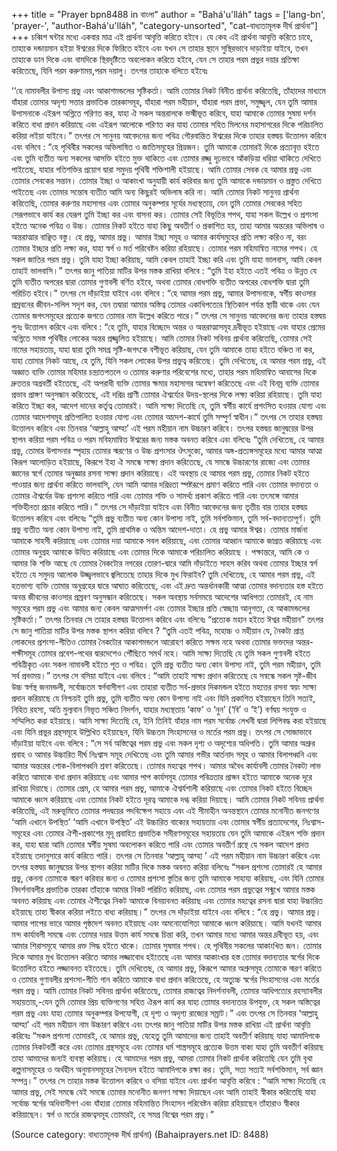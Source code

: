 +++
title = "Prayer bpn8488 in বাংলা"
author = "Bahá'u'lláh"
tags = ['lang-bn', 'prayer-', "author-Bahá'u'lláh", "category-unsorted", "cat-বাধ্যতামূলক দীর্ঘ প্রার্থনা"]
+++
চব্বিশ ঘন্টার মধ্যে একবার মাত্র এই প্রার্থনা আবৃত্তি করিতে হইবে।
যে কেহ এই প্রার্থনা আবৃত্তি করিতে চাহে, তাহাকে দন্ডায়মান হইয়া ঈশ্বরের দিকে ফিরিতে হইবে এবং যখন সে তাহার স্থানে সুস্থিরভাবে দাড়াইয়া যাইবে, তখন তাহাকে ডান দিকে এবং বামদিকে স্থিরদৃষ্টিতে অবলোকন করিতে হইবে, যেন সে তাহার পরম প্রভুর দয়ার প্রতিক্ষা করিতেছে, যিনি পরম করুণাময়,পরম দয়ালু। তৎপর তাহাকে বলিতে হইবেঃ

 ‘‘হে নামাবলীর উপাস্য প্রভু এবং আকাশমন্ডলের সৃষ্টিকর্তা। আমি তোমার নিকট বিনীত প্রার্থনা করিতেছি, তাঁহাদের মাধ্যমে যাঁহারা তোমার অদৃশ্য সত্তার প্রভাতিক তারকাসমূহ, যাঁহারা পরম মহীয়ান, যাঁহারা পরম প্রভা, সমুজ্জ্বল, যেন তুমি  আমার উপাসনাকে এইরূপ অগ্নিতে পরিণত কর, যাহা ঐ সকল অন্তরালকে ভস্মীভূত করিবে, যাহা আমাকে তোমার সুষমা দর্শন করিতে বাধা প্রদান করিয়াছে এবং এইরূপ আলোকে পরিণত কর যাহা তোমার সহিত মিলনের মহাসাগরের দিকে পরিচালিত করিয়া লইয়া যাইবে।”
তৎপর সে সানুনয় আবেদনের জন্য পবিত্র গৌরবান্তিত ঈশ্বরের দিকে তাহার হস্তদ্বয় উত্তোলন করিবে এবং বলিবে :
“হে পৃথিবীর সকলের অভিলাষিত ও জাতিসমূহের প্রিয়জন। তুমি আমাকে তোমারই দিকে প্রত্যাবৃত্ত হইতে এবং তুমি ব্যতীত অন্য সকলের আসক্তি হইতে মুক্ত থাকিতে এবং তোমার রজ্জু দৃঢ়ভাবে আঁকড়িয়া ধরিয়া থাকিতে দেখিতে পাইতেছ, যাহার গতিশক্তির প্রয়োগ দ্বারা সমুদয় পৃথিবী শক্তিশালী হইয়াছে। আমি তোমার সেবক হে আমার প্রভু এবং তোমার সেবকের সন্তান। তোমার ইচ্ছা ও আকাংখা অনুযায়ী কার্য করিবার জন্য তুমি আমাকে দন্ডায়মান ও প্রস্তুত দেখিতে পাইতেছ এবং তোমার সন্তোষ ব্যতীত আমি অন্য কিছুরই অভিলাষ করি না। আমি তোমার নিকট সানুনয় প্রার্থনা করিতেছি, তোমার করুণার মহাসাগর এবং তোমার অনুকম্পার সূর্যের মধ্যস্থতায়, যেন তুমি তোমার সেবকের সহিত সেরূপভাবে কার্য কর যেরূপ তুমি ইচ্ছা কর এবং বাসনা কর। তোমার সেই বিভূতির শপথ, যাহা সকল উল্লেখ ও প্রশংসা হইতে অনেক পবিত্র ও উচ্চ। তোমার নিকট হইতে যাহা কিছু অবতীর্ণ ও প্রকাশিত হয়, তাহা আমার অন্তরের অভিলাষ ও অন্তরাত্মার বাঞ্ছিত বস্তু। হে প্রভু, আমার প্রভু। আমার ইচ্ছা সমূহ ও  আমার কার্যসমুহের প্রতি লক্ষ্য করিও না, বরং তোমার ইচ্ছার প্রতি লক্ষ্য কর, যাহা স্বর্গ ও মর্ত পরিবেষ্টন করিয়া  রহিয়াছে। তোমার পরম মহিমান্বিত নামের শপথ। হে সকল জাতির পরম প্রভু। তুমি যাহা ইচ্ছা করিয়াছ, আমি কেবল তাহাই ইচ্ছা করি এবং তুমি যাহা ভালবাস, আমি  কেবল তাহাই ভালবাসি।”
তৎপর  জানু পাতিয়া মাটির উপর মস্তক রাখিয়া বলিবে :
“তুমি ইহা হইতে এতই পবিত্র ও উন্নত যে তুমি ব্যতীত অপরের দ্বারা তোমার গুণাবলী বর্ণিত হইবে, অথবা তোমার বোধশক্তি ব্যতীত অপরের বোধশক্তি দ্বারা তুমি পরিচিত হইবে।”
তৎপর সে দাঁড়াইয়া যাইবে এবং বলিবে :
“হে আমার পরম প্রভু, আমার উপাসনাকে, স্বর্গীয় কাওসার প্রস্রবনের জীবন-সলিল সদৃশ কর, যেন তদ্বারা আমার অস্তিত্ব তোমার একাধিপত্যের স্থিতিকাল পর্যন্ত স্থায়ী থাকে এবং যেন তোমার জগৎসমূহের প্রত্যেক জগতে তোমার নাম উল্লেখ করিতে পারে।”
তৎপর সে সানুনয় আবেদনের জন্য তাহার হস্তদ্বয় পুনঃ উত্তোলন করিবে এবং বলিবে :
“হে তুমি, যাহার বিচ্ছেদে অন্তর ও অন্তরাত্মাসমূহ দ্রবীভূত হইয়াছে এবং যাহার প্রেমের অগ্নিতে সমস্ত পৃথিবীর লোকের অন্তর প্রজ্জ্বলিত হইয়াছে। আমি তোমার নিকট সবিনয় প্রার্থনা করিতেছি, তোমার সেই নামের সহায়তায়, যাহা দ্বারা তুমি সমগ্র সৃষ্টি-জগৎকে বশীভূত করিয়াছ, যেন তুমি আমাকে তাহা হইতে বঞ্চিত না কর, যাহা তোমার নিকট আছে, হে তুমি, যিনি সকল লোকের উপর প্রভুত্ব করিতেছ। তুমি দেখিতেছ, হে আমার পরম প্রভু, এই অজ্ঞাত ব্যক্তি তোমার মহিমার চন্দ্রাতপতলে ও তোমার করুণার পরিবেশের মধ্যে, তাহার পরম মহিমান্বিত আবাসের দিকে দ্রুততর অগ্রবর্তী হইতেছে, এই অপরাধী ব্যক্তি তোমার ক্ষমার মহাসাগর অন্বেষণ করিতেছে এবং এই বিনম্র ব্যক্তি তোমার প্রভাব প্রাঙ্গণ অনুসন্ধান করিতেছে, এই দরিদ্র প্রাণী তোমার ঐশ্বর্য্যের উদয়-স্থলের দিকে লক্ষ্য করিয়া রহিয়াছে। তুমি যাহা করিতে ইচ্ছা কর, আদেশ দানের কর্তৃত্ব তোমারই। আমি সাক্ষ্য দিতেছি যে, তুমি স্বর্গীয় কার্যে প্রশংসিত হওয়ার যোগ্য এবং তোমার আদেশসমূহ প্রতিপালিত হওয়ার যোগ্য এবং তোমার আদেশ-কার্যে তুমি সম্পুর্ণ স্বাধীন।”
তৎপর সে তাহার হস্তদ্বয় উত্তোলন করিবে এবং তিনবার ‘আল্লাহু আব্হা’ এই পরম মহীয়ান নাম উচ্চারণ করিবে। তৎপর হস্তদ্বয় জানুদ্বয়ের উপর স্থাপন করিয়া পরম পবিত্র ও পরম মবিহমান্বিত ঈশ্বরের জন্য মস্তক অবনত করিবে এবং বলিবেঃ
“তুমি দেখিতেছ, হে আমার প্রভু, তোমার উপাসনার স্পৃহায় তোমার স্মরণের ও উচ্চ প্রশংসার ঔৎসুক্যে, আমার অঙ্গ-প্রত্যঙ্গসমূহের মধ্যে আমার আত্মা কিরূপ  আলোড়িত হইয়াছে, কিরূপে ইহা ঐ সমন্ধে সাক্ষ্য প্রদান করিতেছে, যে সমন্ধে উচ্চারণের রাজ্যে এবং তোমার জ্ঞানের স্বর্গে তোমার অনুজ্ঞার রসনা সাক্ষ্য প্রদান করিয়াছে। এই অবস্থায় হে আমার পরম প্রভু, তোমার নিকট হইতে পাওয়ার জন্য প্রার্থনা করিতে ভালবাসি, যেন  আমি আমার দরিদ্রতা স্পষ্টরূপে প্রমাণ করিতে পারি এবং তোমার বদান্যতা ও তোমার ঐশ্বর্যের উচ্চ প্রশংসা করিতে পারি এবং তোমার শক্তি ও সামর্থ্য প্রকাশ করিতে পারি এবং তৎসঙ্গে আমার শক্তিহীনতা প্রচার করিতে পারি।”
তৎপর সে দাঁড়াইয়া যাইবে এবং বিনীত আবেদনের জন্য তৃতীয় বার তাহার হস্তদ্বয় উত্তোলন করিবে এবং বলিবেঃ
“তুমি প্রভু ব্যতীত অন্য কোন উপাস্য নাই, তুমি সর্বশক্তিমান, তুমি সর্ব-বদান্যতাপূর্ণ। তুমি প্রভু ব্যতীত অন্য কোন উপাস্য নাই, তুমি প্রাথমিক ও অন্তিম আদেশ-দাতা। হে প্রভু আমার ঈশ্বর। তোমার মার্জনা আমাকে সাহসী করিয়াছে এবং তোমার দয়া আমাকে সবল করিয়াছে, এবং তোমার আহ্বান আমাকে জাগ্রত করিয়াছে এবং তোমার অনুগ্রহ আমাকে উত্থিত করিয়াছে এবং তোমার দিকে আমাকে পরিচালিত করিয়াছে । পক্ষান্তরে, আমি কে ও আমার কি শক্তি আছে যে তোমার নৈকট্যের নগরের তোরণ-দ্বারে আমি দাঁড়াইতে সাহস করিব অথবা তোমার ইচ্ছার স্বর্গ হইতে যে সমুদয় আলোক উজ্জ্বলভাবে জ্বলিতেছে তাহার দিকে মুখ ফিরাইব? তুমি দেখিতেছ, হে আমার পরম প্রভু, এই হতভাগ্য ব্যক্তি তোমার অনুগ্রহের দ্বারে আঘাত করিতেছে, এবং এই দ্রুত অন্তর্ধানকারী আত্মা তোমার বদান্যতার হস্ত হইতে অনন্ত জীবনের কাওসার প্রস্রবণ অনুসন্ধান করিতেছে। সকল অবস্থায় সর্বসময়ে আদেশের আধিপত্য তোমারই, হে নাম সমূহের পরম প্রভু এবং আমার জন্য কেবল আত্মসমর্পণ এবং তোমার ইচ্ছার প্রতি স্বেচ্ছায় আনুগত্য, হে আকামন্ডলের সৃষ্টিকর্তা।”
তৎপর তিনবার সে তাহার হস্তদ্বয় উত্তোলন করিবে এবং বলিবেঃ
“প্রত্যেক মহান হইতে ঈশ্বর মহীয়ান”
তৎপর সে জানু পাতিয়া মাটির উপর মস্তক স্থাপন করিয়া বলিবে ?
“তুমি এতই পবিত্র, মহোচ্চ ও মহীয়ান যে, নৈকট্য প্রাপ্ত লোকদের প্রশংসা-গীতিও তোমার নৈকট্যের আকাশমন্ডলে আরোহণ করিতে সক্ষম নহে অথবা তোমার ভক্তদের অন্তর-পক্ষীসমূহ তোমার প্রবেশ-পথের দ্বারদেশেও পৌঁছিতে সমর্থ নহে। আমি সাক্ষ্য দিতেছি যে তুমি সকল গুণাবলী হইতে পবিত্রীকৃত এবং সকল নামাবলী হইতে পূত ও পবিত্র। তুমি প্রভু ব্যতীত অন্য কোন উপাস্য নাই, তুমি পরম মহীয়ান, তুমি সর্ব প্রভাময়।”
তৎপর সে বসিয়া যাইবে এবং বলিবে :
“আমি তাহাই সাক্ষ্য প্রদান করিতেছে যে সন্বন্ধে সকল সৃষ্ট-জীব উচ্চ স্বর্গস্থ জনমন্ডলী, সর্বোচ্চতম স্বর্গবাসীগণ এবং তাহারা ব্যতীত সর্ব-প্রভার দিকমন্ডল হইতে মহত্তের রসনা স্বয়ং সাক্ষ্য প্রদান করিয়াছে যে নিশ্চয়ই তুমি প্রভু, তুমি ব্যতীত অন্য কোন উপাস্য নাই এবং যিনি প্রকাশিত হইয়াছেন তিনি সত্যই, নিহিত রহস্য, অতি মুল্যবান নিভৃত সঞ্চিত নিদর্শন, যাহার মধ্যস্থতায় ‘কাফ’ ও ‘নুন’ (‘বি’ ও ‘ই’) বর্ণদ্বয় সংযুক্ত ও সম্মিলিত করা হইয়াছে। আমি সাক্ষ্য দিতেছি যে, ইনি তিনিই যাঁহার নাম পরম সর্বোচ্চ লেখনী দ্বারা লিপিবদ্ধ করা হইয়াছে এবং  যিনি প্রভুর গ্রন্থসমূহে উল্লিখিত হইয়াছেন, যিনি উচ্চতম সিংহাসনের ও মর্তের পরম প্রভু।
তৎপর সে সোজাভাবে দাঁড়াইয়া যাইবে এবং বলিবে :
“সে সর্ব অস্তিত্বের পরম প্রভু এবং সকল দৃশ্য ও অদৃশ্যের অধিপতি। তুমি আমার অশ্রুর প্রবাহ ও আমার উচ্চারিত দীর্ঘ নিঃশ্বাস সমূহ দেখিতেছ এবং তুমি আমার গভীর আর্তনাদ সমূহ ও আমার বিলাপধ্বনি এবং আমার অন্তরের শোক-বিলাপধ্বনি শ্রবণ করিতেছে। তোমার মহত্বের শপথ। আমার অবৈধ কার্যাবলী তোমার নৈকট্য লাভ করিতে আমাকে বাধা প্রদান করিয়াছে এবং আমার পাপ কার্যসমূহ তোমার পবিত্রতার প্রাঙ্গন হইতে আমাকে অনেক দূরে রাখিয়া দিয়াছে। তোমার প্রেম, হে আমার পরম প্রভু, আমাকে ঐশ্বর্যশালী করিয়াছে এবং তোমার নিকট হইতে বিচ্ছেদ আমাকে ধ্বংস করিয়াছে এবং তোমার নিকট হইতে দূরত্ব আমাকে দগ্ধ করিয়া দিয়াছে। আমি তোমার নিকট সবিনয় প্রার্থনা করিতেছি, এই মরুভূমিতে তোমার পদদ্বয়ের পদবিক্ষেপ সহায়ে এবং এই সীমাহীন অনন্তস্থানে তোমার মনোনীত জনগণের ‘আমি  এখানে উপস্থিত’ ‘আমি এখানে উপস্থিত’ এই উচ্চারিত বাক্যের সহায়তায় এবং তোমার স্বর্গীয় প্রত্যাদেশের, নিঃশ্বাস-সমূহের এবং তোমার ঐশী-প্রকাশের মৃদূ প্রবাহিত প্রভাতিক সমীরণসমূহের সহায়তায় যেন তুমি আমাকে এইরূপ শক্তি প্রদান কর, যাহা দ্বারা আমি তোমার স্বর্গীয় সুষমা অবলোকন করিতে পারি এবং তোমার অবতীর্ণ গ্রন্থে যে সকল আদেশ প্রদত্ত হইয়াছে তদানুসারে কার্য করিতে পারি।
তৎপর সে তিনবার ‘আল্লাহু আব্হা ’ এই পরম মহীয়ান নাম উচ্চারণ করিবে এবং তৎপর হস্তদ্বয় জানুদ্বয়ের উপর স্থাপন করিয়া মাটির দিকে মস্তক অবনত করিয়া বলিবেঃ
“সকল প্রশংসা তোমারই হে আমার প্রভু, কেননা তোমাকে স্মরণ করিবার জন্য ও তোমার প্রশংসা স্তুতির জন্য তুমি আমাকে সাহায্য করিয়াছ, এবং যিনি তোমার নিদর্শনাবলীর প্রভাতিক তারকা তাঁহাকে আমার নিকট পরিচিত করিয়াছ, এবং তোমার পরম প্রভুত্বের সন্মুখে আমার মস্তক অবনত করিয়াছ এবং তোমার ঐশীত্বের নিকট আমাকে বিনয়াবনত করিয়াছ এবং তোমার মহত্বের রসনা দ্বারা যাহা উচ্চারিত হইয়াছে তাহা স্বীকার করিয়া লইতে বাধ্য করিয়াছ।”
তৎপর সে দাঁড়াইয়া যাইবে এবং বলিবে :
“হে প্রভু। আমার প্রভু। আমার পাপের ভারে আমার পৃষ্ঠদেশ অবনত হইয়াছে এবং অমনোযোগিতা আমাকে ধ্বংস করিয়াছে। আমি যখনই আমার মন্দ কার্যাবলী সমন্ধে এবং তোমার দয়ার উত্তম কার্য সমন্ধে চিন্তা করি, তখন আমার মধ্যে আমার অন্তর দ্রবীভূত হয়, এবং আমার শিরাসমূহে আমার রক্ত সিদ্ধ হইতে থাকে। তোমার সুষমার শপথ। হে পৃথিবীর সকলের আকাংখিত জন। তোমার দিকে আমার মুখ উত্তোলন করিতে আমার লজ্জাবোধ হইতেছে এবং আমার আকাংখার হস্ত তোমার বদান্যতার স্বর্গের দিকে উত্তোলিত হইতে লজ্জাবনত  হইতেছে। তুমি দেখিতেছ, হে আমার প্রভু, কিরূপে আমার অশ্রুসমূহ তোমাকে স্মরণ করিতে ও তোমার গুণাবলীর প্রশংসা-গীতি গান করিতে আমাকে বাধা প্রদান করিতেছে, হে অত্যুচ্চ স্বর্গের সিংহাসনের এবং মর্তের পরম প্রভু। আমি তোমার নিকট সবিনয় প্রার্থনা করিতেছে, তোমার রাজত্বের নিদর্শনাবলী, তোমার আধিপত্যের রহস্যাবলীর সহায়তায়,-যেন তুমি তোমার প্রিয় ব্যক্তিগণের সহিত ঐরূপ কার্য কর যাহা তোমার বদান্যতার উপযুক্ত, হে সকল অস্তিত্বের পরম প্রভু এবং যাহা তোমার অনুকম্পার উপযোগী, হে দৃশ্য ও অদৃশ্য রাজ্যের সম্রাট।”
এবং তৎপর সে তিনবার ‘আল্লাহু আব্হা’ এই পরম মহীয়ান নাম উচ্চারণ করিবে এবং তৎপর জানু পাতিয়া মাটির উপর মস্তক রাখিয়া এই প্রার্থনা আবৃত্তি করিবেঃ
“সকল প্রশংসা তোমারই, হে আমার প্রভু, যেহেতু তুমি আমাদের জন্য তাহাই অবতীর্ণ করিয়াছ যাহা আমাদিগকে তোমার নিকটবর্তী করে এবং তোমার গ্রন্থসমূহে এবং তোমার ধর্ম শাস্ত্রসমূহে প্রত্যেক উত্তম বাক্য যাহা তুমি অবতীর্ণ করিয়াছ তাহা আমাদের জন্যই ব্যবস্থা করিয়াছ। হে আমাদের পরম প্রভু, আমরা তোমার নিকট প্রার্থনা করিতেছি যেন তুমি বৃথা কল্পনাসমূহের ও অর্থহীন অনুমানসমূহের সৈন্যদল হইতে আমাদিগকে রক্ষা কর। তুমি, সত্য সত্যই সর্বশক্তিমান, সর্ব জ্ঞান সম্পন্ন।”
তৎপর সে তাহার মস্তক উত্তোলন করিবে ও বসিয়া যাইবে এবং প্রার্থনা আবৃত্তি করিবে :
“আমি সাক্ষ্য দিতেছি হে আমার প্রভু, সেই সমন্ধে যেই সমন্ধে তোমার মনোনীত জনগণ সাক্ষ্য দিয়াছেন এবং আমি তাহাই স্বীকার করিতেছি যাহা সর্বোচ্চ স্বর্গের অধিবাসীগণ এবং যাঁহারা তোমার মহিমান্তিত সিংহাসন পরিবেষ্টন করিয়া রহিয়াছেন তাঁহারাও স্বীকার করিয়াছেন। স্বর্গ ও মর্তের রাজত্বসমূহ তোমারই, হে সমগ্র বিশ্বের পরম প্রভু।”

(Source category: বাধ্যতামূলক দীর্ঘ প্রার্থনা)
(Bahaiprayers.net ID: 8488)
